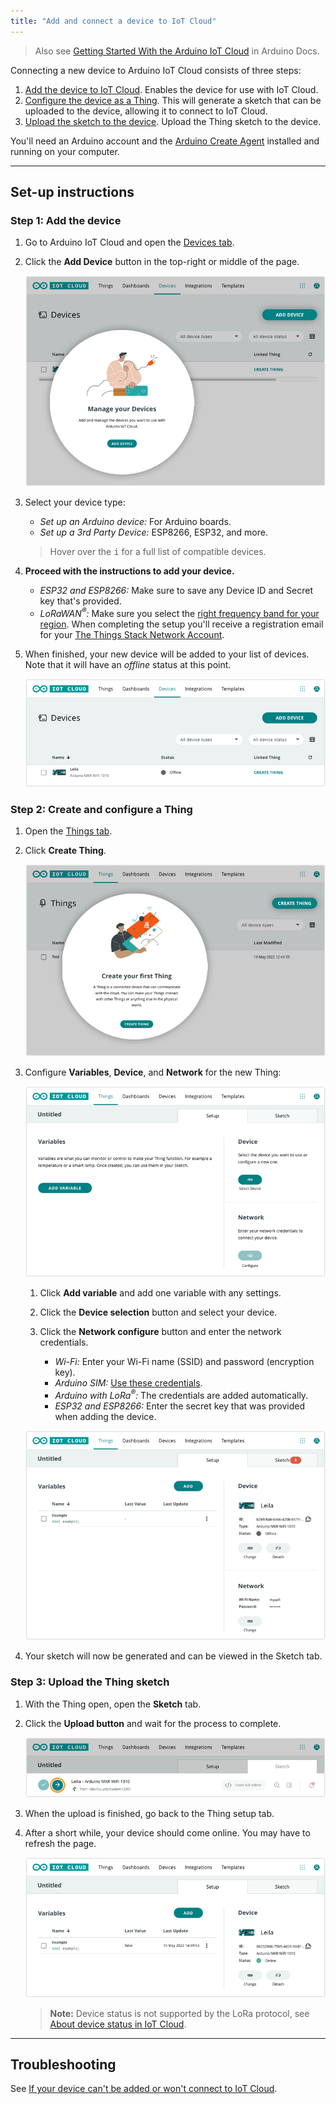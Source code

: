 ```yaml
---
title: "Add and connect a device to IoT Cloud"
---
```


> Also see [Getting Started With the Arduino IoT Cloud](https://docs.arduino.cc/cloud/iot-cloud/tutorials/iot-cloud-getting-started) in Arduino Docs.

Connecting a new device to Arduino IoT Cloud consists of three steps:

1. [Add the device to IoT Cloud](#add-the-device). Enables the device for use with IoT Cloud.
2. [Configure the device as a Thing](#create-thing). This will generate a sketch that can be uploaded to the device, allowing it to connect to IoT Cloud.
3. [Upload the sketch to the device](#upload-sketch). Upload the Thing sketch to the device.

You'll need an Arduino account and the [Arduino Create Agent](https://support.arduino.cc/hc/en-us/articles/360014869820) installed and running on your computer.

---

## Set-up instructions

<a id="add-the-device"></a>

### Step 1: Add the device

1. Go to Arduino IoT Cloud and open the [Devices tab](https://cloud.arduino.cc/iot/devices).

2. Click the **Add Device** button in the top-right or middle of the page.

   ![The two location that the "Add Device" button can appear.](img/device-add-button.png)

3. Select your device type:

   * _Set up an Arduino device:_ For Arduino boards.
   * _Set up a 3rd Party Device:_ ESP8266, ESP32, and more.

   > Hover over the <kbd>i</kbd> for a full list of compatible devices.

4. **Proceed with the instructions to add your device.**

   * _ESP32 and ESP8266:_ Make sure to save any Device ID and Secret key that's provided.
   * _LoRaWAN<sup>®</sup>:_ Make sure you select the [right frequency band for your region](https://www.thethingsnetwork.org/docs/lorawan/frequencies-by-country/). When completing the setup you'll receive a registration email for your [The Things Stack Network Account](https://docs.arduino.cc/cloud/iot-cloud/tutorials/cloud-lora-getting-started#step-2-registering-the-things-stack-network-account).

5. When finished, your new device will be added to your list of devices. Note that it will have an _offline_ status at this point.

   ![A MKR WiFi 1010 in the Device tab.](img/iot-device-added.png)

<a id="create-thing"></a>

### Step 2: Create and configure a Thing

1. Open the [Things tab](https://cloud.arduino.cc/iot/things).

2. Click **Create Thing**.

   ![The two location that the "Create Thing" button can appear.](img/iot-thing-create.png)

3. Configure **Variables**, **Device**, and **Network** for the new Thing:

   ![A new, unconfigured Thing.](img/thing-setup-before.png)

   1. Click **Add variable** and add one variable with any settings.

   2. Click the **Device selection** button and select your device.

   3. Click the **Network configure** button and enter the network credentials.

      * _Wi-Fi:_ Enter your Wi-Fi name (SSID) and password (encryption key).
      * _Arduino SIM:_ [Use these credentials](https://support.arduino.cc/hc/en-us/articles/360013825159-What-are-the-credentials-for-the-Arduino-SIM-card).
      * _Arduino with LoRa<sup>®</sup>:_ The credentials are added automatically.
      * _ESP32 and ESP8266:_ Enter the secret key that was provided when adding the device.

   ![A Thing with an asociated device, network configuration, and added variable.](img/thing-setup-after.png)

4. Your sketch will now be generated and can be viewed in the Sketch tab.

<a id="upload-sketch"></a>

### Step 3: Upload the Thing sketch

1. With the Thing open, open the **Sketch** tab.

2. Click the **Upload button** and wait for the process to complete.

   ![Uploading the Thing sketch.](img/iot-sketch-upload.png)

3. When the upload is finished, go back to the Thing setup tab.

4. After a short while, your device should come online. You may have to refresh the page.

   ![A thing in IoT Cloud. The associated device is online.](img/iot-device-online.png)

   > **Note:** Device status is not supported by the LoRa protocol, see [About device status in IoT Cloud](https://support.arduino.cc/hc/en-us/articles/4407169649682-About-device-status-in-IoT-Cloud).

---

## Troubleshooting

See [If your device can't be added or won't connect to IoT Cloud](https://support.arduino.cc/hc/en-us/articles/360019355679-If-your-device-is-not-connecting-to-IoT-Cloud).
